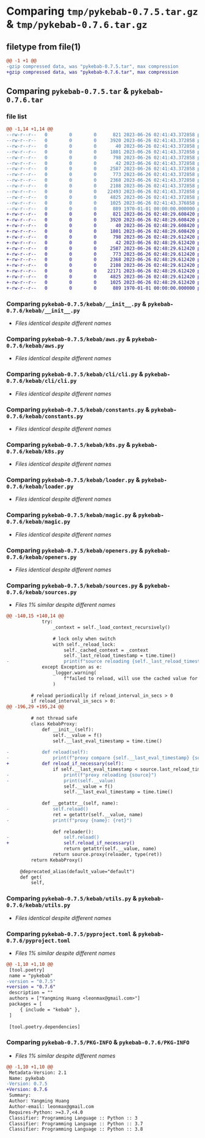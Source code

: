 # Comparing `tmp/pykebab-0.7.5.tar.gz` & `tmp/pykebab-0.7.6.tar.gz`

## filetype from file(1)

```diff
@@ -1 +1 @@
-gzip compressed data, was "pykebab-0.7.5.tar", max compression
+gzip compressed data, was "pykebab-0.7.6.tar", max compression
```

## Comparing `pykebab-0.7.5.tar` & `pykebab-0.7.6.tar`

### file list

```diff
@@ -1,14 +1,14 @@
--rw-r--r--   0        0        0      821 2023-06-26 02:41:43.372858 pykebab-0.7.5/kebab/__init__.py
--rw-r--r--   0        0        0     3920 2023-06-26 02:41:43.372858 pykebab-0.7.5/kebab/aws.py
--rw-r--r--   0        0        0       40 2023-06-26 02:41:43.372858 pykebab-0.7.5/kebab/cli/__init__.py
--rw-r--r--   0        0        0     1801 2023-06-26 02:41:43.372858 pykebab-0.7.5/kebab/cli/cli.py
--rw-r--r--   0        0        0      798 2023-06-26 02:41:43.372858 pykebab-0.7.5/kebab/constants.py
--rw-r--r--   0        0        0       42 2023-06-26 02:41:43.372858 pykebab-0.7.5/kebab/exceptions.py
--rw-r--r--   0        0        0     2587 2023-06-26 02:41:43.372858 pykebab-0.7.5/kebab/k8s.py
--rw-r--r--   0        0        0      773 2023-06-26 02:41:43.372858 pykebab-0.7.5/kebab/loader.py
--rw-r--r--   0        0        0     2368 2023-06-26 02:41:43.372858 pykebab-0.7.5/kebab/magic.py
--rw-r--r--   0        0        0     2108 2023-06-26 02:41:43.372858 pykebab-0.7.5/kebab/openers.py
--rw-r--r--   0        0        0    22493 2023-06-26 02:41:43.372858 pykebab-0.7.5/kebab/sources.py
--rw-r--r--   0        0        0     4825 2023-06-26 02:41:43.372858 pykebab-0.7.5/kebab/utils.py
--rw-r--r--   0        0        0     1025 2023-06-26 02:41:43.376858 pykebab-0.7.5/pyproject.toml
--rw-r--r--   0        0        0      889 1970-01-01 00:00:00.000000 pykebab-0.7.5/PKG-INFO
+-rw-r--r--   0        0        0      821 2023-06-26 02:48:29.608420 pykebab-0.7.6/kebab/__init__.py
+-rw-r--r--   0        0        0     3920 2023-06-26 02:48:29.608420 pykebab-0.7.6/kebab/aws.py
+-rw-r--r--   0        0        0       40 2023-06-26 02:48:29.608420 pykebab-0.7.6/kebab/cli/__init__.py
+-rw-r--r--   0        0        0     1801 2023-06-26 02:48:29.608420 pykebab-0.7.6/kebab/cli/cli.py
+-rw-r--r--   0        0        0      798 2023-06-26 02:48:29.612420 pykebab-0.7.6/kebab/constants.py
+-rw-r--r--   0        0        0       42 2023-06-26 02:48:29.612420 pykebab-0.7.6/kebab/exceptions.py
+-rw-r--r--   0        0        0     2587 2023-06-26 02:48:29.612420 pykebab-0.7.6/kebab/k8s.py
+-rw-r--r--   0        0        0      773 2023-06-26 02:48:29.612420 pykebab-0.7.6/kebab/loader.py
+-rw-r--r--   0        0        0     2368 2023-06-26 02:48:29.612420 pykebab-0.7.6/kebab/magic.py
+-rw-r--r--   0        0        0     2108 2023-06-26 02:48:29.612420 pykebab-0.7.6/kebab/openers.py
+-rw-r--r--   0        0        0    22171 2023-06-26 02:48:29.612420 pykebab-0.7.6/kebab/sources.py
+-rw-r--r--   0        0        0     4825 2023-06-26 02:48:29.612420 pykebab-0.7.6/kebab/utils.py
+-rw-r--r--   0        0        0     1025 2023-06-26 02:48:29.612420 pykebab-0.7.6/pyproject.toml
+-rw-r--r--   0        0        0      889 1970-01-01 00:00:00.000000 pykebab-0.7.6/PKG-INFO
```

### Comparing `pykebab-0.7.5/kebab/__init__.py` & `pykebab-0.7.6/kebab/__init__.py`

 * *Files identical despite different names*

### Comparing `pykebab-0.7.5/kebab/aws.py` & `pykebab-0.7.6/kebab/aws.py`

 * *Files identical despite different names*

### Comparing `pykebab-0.7.5/kebab/cli/cli.py` & `pykebab-0.7.6/kebab/cli/cli.py`

 * *Files identical despite different names*

### Comparing `pykebab-0.7.5/kebab/constants.py` & `pykebab-0.7.6/kebab/constants.py`

 * *Files identical despite different names*

### Comparing `pykebab-0.7.5/kebab/k8s.py` & `pykebab-0.7.6/kebab/k8s.py`

 * *Files identical despite different names*

### Comparing `pykebab-0.7.5/kebab/loader.py` & `pykebab-0.7.6/kebab/loader.py`

 * *Files identical despite different names*

### Comparing `pykebab-0.7.5/kebab/magic.py` & `pykebab-0.7.6/kebab/magic.py`

 * *Files identical despite different names*

### Comparing `pykebab-0.7.5/kebab/openers.py` & `pykebab-0.7.6/kebab/openers.py`

 * *Files identical despite different names*

### Comparing `pykebab-0.7.5/kebab/sources.py` & `pykebab-0.7.6/kebab/sources.py`

 * *Files 1% similar despite different names*

```diff
@@ -140,15 +140,14 @@
             try:
                 _context = self._load_context_recursively()
 
                 # lock only when switch
                 with self._reload_lock:
                     self._cached_context = _context
                     self._last_reload_timestamp = time.time()
-                    print(f"source reloading {self._last_reload_timestamp}")
             except Exception as e:
                 _logger.warning(
                     f"failed to reload, will use the cached value for {self}\n {e}"
                 )
 
         # reload periodically if reload_interval_in_secs > 0
         if reload_interval_in_secs > 0:
@@ -196,29 +195,24 @@
 
         # not thread safe
         class KebabProxy:
             def __init__(self):
                 self.__value = f()
                 self.__last_eval_timestamp = time.time()
 
-            def reload(self):
-                print(f"proxy compare {self.__last_eval_timestamp} {source.last_reload_timestamp}")
+            def reload_if_necessary(self):
                 if self.__last_eval_timestamp < source.last_reload_timestamp:
-                    print(f"proxy reloading {source}")
-                    print(self.__value)
                     self.__value = f()
                     self.__last_eval_timestamp = time.time()
 
             def __getattr__(self, name):
-                self.reload()
                 ret = getattr(self.__value, name)
-                print(f"proxy {name}: {ret}")
 
                 def reloader():
-                    self.reload()
+                    self.reload_if_necessary()
                     return getattr(self.__value, name)
                 return source.proxy(reloader, type(ret))
         return KebabProxy()
 
     @deprecated_alias(default_value="default")
     def get(
         self,
```

### Comparing `pykebab-0.7.5/kebab/utils.py` & `pykebab-0.7.6/kebab/utils.py`

 * *Files identical despite different names*

### Comparing `pykebab-0.7.5/pyproject.toml` & `pykebab-0.7.6/pyproject.toml`

 * *Files 1% similar despite different names*

```diff
@@ -1,10 +1,10 @@
 [tool.poetry]
 name = "pykebab"
-version = "0.7.5"
+version = "0.7.6"
 description = ""
 authors = ["Yangming Huang <leonmax@gmail.com>"]
 packages = [
     { include = "kebab" },
 ]
 
 [tool.poetry.dependencies]
```

### Comparing `pykebab-0.7.5/PKG-INFO` & `pykebab-0.7.6/PKG-INFO`

 * *Files 1% similar despite different names*

```diff
@@ -1,10 +1,10 @@
 Metadata-Version: 2.1
 Name: pykebab
-Version: 0.7.5
+Version: 0.7.6
 Summary: 
 Author: Yangming Huang
 Author-email: leonmax@gmail.com
 Requires-Python: >=3.7,<4.0
 Classifier: Programming Language :: Python :: 3
 Classifier: Programming Language :: Python :: 3.7
 Classifier: Programming Language :: Python :: 3.8
```

